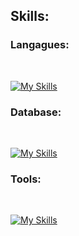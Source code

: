
<h2>Skills:</h2>

<h3>Langagues:</h3>
<br>

[![My Skills](https://skillicons.dev/icons?i=js,html,css,c,dotnet,heroku,jquery,rails,ruby)](https://skillicons.dev)

<h3>Database:</h3>
<br>

[![My Skills](https://skillicons.dev/icons?i=mysql)](https://skillicons.dev)


<h3>Tools:</h3>
<br>

[![My Skills](https://skillicons.dev/icons?i=figma,git,github,visualstudio,vscode,wordpress)](https://skillicons.dev)

